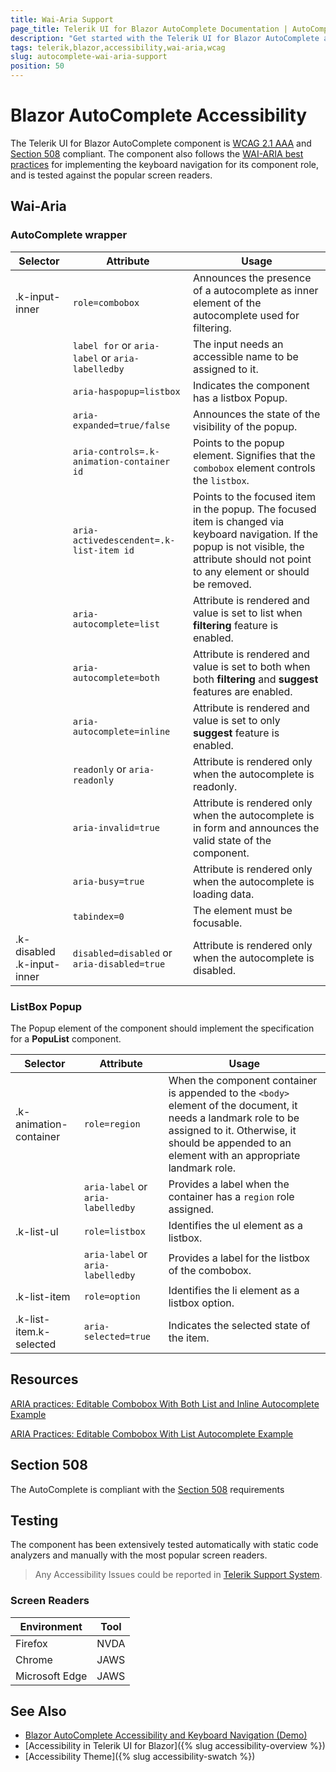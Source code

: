 ```yaml
---
title: Wai-Aria Support
page_title: Telerik UI for Blazor AutoComplete Documentation | AutoComplete  Accessibility
description: "Get started with the Telerik UI for Blazor AutoComplete and learn about its accessibility support for WAI-ARIA, Section 508, and WCAG 2.1."
tags: telerik,blazor,accessibility,wai-aria,wcag
slug: autocomplete-wai-aria-support 
position: 50 
---
```


# Blazor AutoComplete Accessibility



The Telerik UI for Blazor AutoComplete component is [WCAG 2.1 AAA](https://www.w3.org/TR/WCAG21/) and [Section 508](http://www.section508.gov/) compliant. The component also follows the [WAI-ARIA best practices](https://www.w3.org/WAI/ARIA/apg/) for implementing the keyboard navigation for its component role, and is tested against the popular screen readers.

## Wai-Aria

### AutoComplete wrapper

| Selector | Attribute | Usage |
| -------- | --------- | ----- |
| .k-input-inner | `role=combobox` | Announces the presence of a autocomplete as inner element of the autocomplete used for filtering. |
|  | `label for` or `aria-label` or `aria-labelledby` | The input needs an accessible name to be assigned to it. |
|  | `aria-haspopup=listbox` | Indicates the component has a listbox Popup. |
|  | `aria-expanded=true/false` | Announces the state of the visibility of the popup. |
|  | `aria-controls=.k-animation-container id` | Points to the popup element. Signifies that the `combobox` element controls the `listbox`. |
|  | `aria-activedescendent=.k-list-item id` | Points to the focused item in the popup. The focused item is changed via keyboard navigation. If the popup is not visible, the attribute should not point to any element or should be removed. |
|  | `aria-autocomplete=list` | Attribute is rendered and value is set to list when **filtering** feature is enabled. |
|  | `aria-autocomplete=both` | Attribute is rendered and value is set to both when both **filtering** and **suggest** features are enabled. |
|  | `aria-autocomplete=inline` | Attribute is rendered and value is set to only **suggest** feature is enabled. |
|  | `readonly` or `aria-readonly` | Attribute is rendered only when the autocomplete is readonly. |
|  | `aria-invalid=true` | Attribute is rendered only when the autocomplete is in form and announces the valid state of the component. |
|  | `aria-busy=true` | Attribute is rendered only when the autocomplete is loading data. |
|  | `tabindex=0` | The element must be focusable. |
| .k-disabled .k-input-inner | `disabled=disabled` or `aria-disabled=true` | Attribute is rendered only when the autocomplete is disabled. |

### ListBox Popup


The Popup element of the component should implement the specification for a **PopuList** component.

| Selector | Attribute | Usage |
| -------- | --------- | ----- |
| .k-animation-container | `role=region` | When the component container is appended to the `<body>` element of the document, it needs a landmark role to be assigned to it. Otherwise, it should be appended to an element with an appropriate landmark role. |
|  | `aria-label` or `aria-labelledby` | Provides a label when the container has a `region` role assigned. |
| .k-list-ul | `role=listbox` | Identifies the ul element as a listbox. |
|  | `aria-label` or `aria-labelledby` |  Provides a label for the listbox of the combobox. |
| .k-list-item | `role=option` | Identifies the li element as a listbox option. |
| .k-list-item.k-selected | `aria-selected=true` | Indicates the selected state of the item. |

## Resources

[ARIA practices: Editable Combobox With Both List and Inline Autocomplete Example](https://www.w3.org/WAI/ARIA/apg/example-index/combobox/combobox-autocomplete-both.html)

[ARIA Practices: Editable Combobox With List Autocomplete Example](https://www.w3.org/WAI/ARIA/apg/example-index/combobox/combobox-autocomplete-list.html)

## Section 508


The AutoComplete is compliant with the [Section 508](http://www.section508.gov/) requirements

## Testing


The component has been extensively tested automatically with static code analyzers and manually with the most popular screen readers.

> Any Accessibility Issues could be reported in [Telerik Support System](https://www.telerik.com/account/support-center).

### Screen Readers

| Environment | Tool |
| ----------- | ---- |
| Firefox | NVDA |
| Chrome | JAWS |
| Microsoft Edge | JAWS |



## See Also

* [Blazor AutoComplete Accessibility and Keyboard Navigation (Demo)](https://demos.telerik.com/blazor-ui/autocomplete/keyboard-navigation)
* [Accessibility in Telerik UI for Blazor]({% slug accessibility-overview %})
* [Accessibility Theme]({% slug accessibility-swatch %})